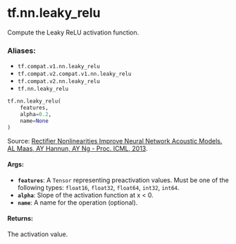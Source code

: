<div itemscope itemtype="http://developers.google.com/ReferenceObject">
<meta itemprop="name" content="tf.nn.leaky_relu" />
<meta itemprop="path" content="Stable" />
</div>

# tf.nn.leaky_relu

Compute the Leaky ReLU activation function.

### Aliases:

* `tf.compat.v1.nn.leaky_relu`
* `tf.compat.v2.compat.v1.nn.leaky_relu`
* `tf.compat.v2.nn.leaky_relu`
* `tf.nn.leaky_relu`

``` python
tf.nn.leaky_relu(
    features,
    alpha=0.2,
    name=None
)
```

<!-- Placeholder for "Used in" -->

Source: [Rectifier Nonlinearities Improve Neural Network Acoustic Models.
AL Maas, AY Hannun, AY Ng - Proc. ICML, 2013](https://ai.stanford.edu/~amaas/papers/relu_hybrid_icml2013_final.pdf).

#### Args:


* <b>`features`</b>: A `Tensor` representing preactivation values. Must be one of
  the following types: `float16`, `float32`, `float64`, `int32`, `int64`.
* <b>`alpha`</b>: Slope of the activation function at x < 0.
* <b>`name`</b>: A name for the operation (optional).


#### Returns:

The activation value.
